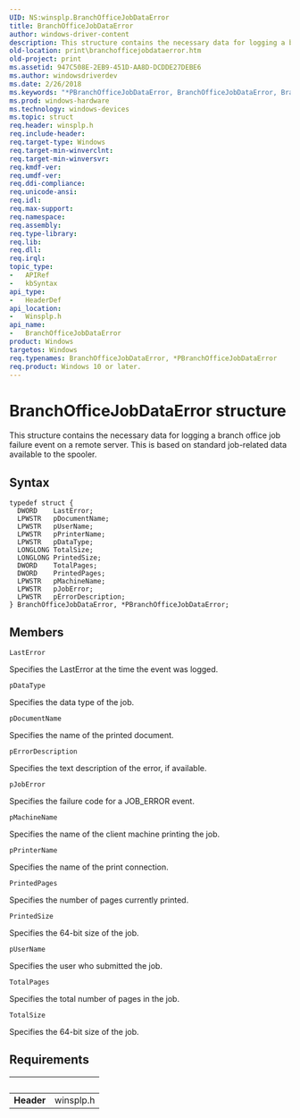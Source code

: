 ```yaml
---
UID: NS:winsplp.BranchOfficeJobDataError
title: BranchOfficeJobDataError
author: windows-driver-content
description: This structure contains the necessary data for logging a branch office job failure event on a remote server. This is based on standard job-related data available to the spooler.
old-location: print\branchofficejobdataerror.htm
old-project: print
ms.assetid: 947C508E-2EB9-451D-AA8D-DCDDE27DEBE6
ms.author: windowsdriverdev
ms.date: 2/26/2018
ms.keywords: "*PBranchOfficeJobDataError, BranchOfficeJobDataError, BranchOfficeJobDataError structure [Print Devices], PBranchOfficeJobDataError, PBranchOfficeJobDataError structure pointer [Print Devices], print.branchofficejobdataerror, winsplp/BranchOfficeJobDataError, winsplp/PBranchOfficeJobDataError"
ms.prod: windows-hardware
ms.technology: windows-devices
ms.topic: struct
req.header: winsplp.h
req.include-header: 
req.target-type: Windows
req.target-min-winverclnt: 
req.target-min-winversvr: 
req.kmdf-ver: 
req.umdf-ver: 
req.ddi-compliance: 
req.unicode-ansi: 
req.idl: 
req.max-support: 
req.namespace: 
req.assembly: 
req.type-library: 
req.lib: 
req.dll: 
req.irql: 
topic_type:
-	APIRef
-	kbSyntax
api_type:
-	HeaderDef
api_location:
-	Winsplp.h
api_name:
-	BranchOfficeJobDataError
product: Windows
targetos: Windows
req.typenames: BranchOfficeJobDataError, *PBranchOfficeJobDataError
req.product: Windows 10 or later.
---
```


# BranchOfficeJobDataError structure
This structure contains the necessary data for logging a branch office job failure event on a remote server. This is based on standard job-related data available to the spooler.

## Syntax
````
typedef struct {
  DWORD    LastError;
  LPWSTR   pDocumentName;
  LPWSTR   pUserName;
  LPWSTR   pPrinterName;
  LPWSTR   pDataType;
  LONGLONG TotalSize;
  LONGLONG PrintedSize;
  DWORD    TotalPages;
  DWORD    PrintedPages;
  LPWSTR   pMachineName;
  LPWSTR   pJobError;
  LPWSTR   pErrorDescription;
} BranchOfficeJobDataError, *PBranchOfficeJobDataError;
````

## Members


`LastError`

Specifies the LastError at the time the event was logged.

`pDataType`

Specifies the data type of the job.

`pDocumentName`

Specifies the name of the printed document.

`pErrorDescription`

Specifies the text description of the error, if available.

`pJobError`

Specifies the failure code for a JOB_ERROR event.

`pMachineName`

Specifies the name of the client machine printing the job.

`pPrinterName`

Specifies the name of the print connection.

`PrintedPages`

Specifies the number of pages currently printed.

`PrintedSize`

Specifies the 64-bit size of the job.

`pUserName`

Specifies the user who submitted the job.

`TotalPages`

Specifies the total number of pages in the job.

`TotalSize`

Specifies the 64-bit size of the job.


## Requirements
| &nbsp; | &nbsp; |
| ---- |:---- |
| **Header** | winsplp.h |
